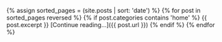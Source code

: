 {% assign sorted_pages = (site.posts | sort: 'date') %}
{% for post in sorted_pages reversed %}
{% if post.categories contains 'home' %}
  {{ post.excerpt }}
  [Continue reading...]({{ post.url }})
{% endif %}
{% endfor %}
